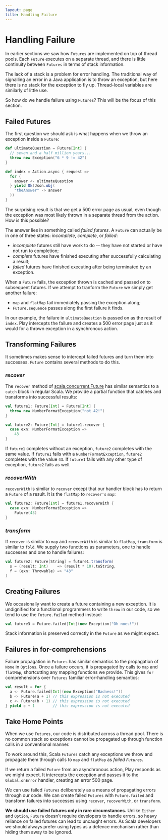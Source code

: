 ```yaml
---
layout: page
title: Handling Failure
---
```


# Handling Failure

In earlier sections we saw how `Futures` are implemented on top of thread pools. Each `Future` executes on a separate thread, and there is little continuity between `Futures` in terms of stack information.

The lack of a stack is a problem for error handling. The traditional way of signalling an error in a Java application is to throw an exception, but here there is no stack for the exception to fly up. Thread-local variables are similarly of little use.

So how do we handle failure using `Futures`? This will be the focus of this section.

## Failed Futures

The first question we should ask is what happens when we throw an exception inside a `Future`:

~~~ scala
def ultimateQuestion = Future[Int] {
  // seven and a half million years...
  throw new Exception("6 * 9 != 42")
}

def index = Action.async { request =>
  for {
    answer <- ultimateQuestion
  } yield Ok(Json.obj(
    "theAnswer" -> answer
  ))
}
~~~

The surprising result is that we get a 500 error page as usual, even though the exception was most likely thrown in a separate thread from the action. How is this possible?

The answer lies in something called *failed futures*. A `Future` can actually be in one of three states: *incomplete*, *complete*, or *failed*:

 - *incomplete* futures still have work to do -- they have not started or have not run to completion;
 - *complete* futures have finished executing after successfully calculating a result;
 - *failed* futures have finished executing after being terminated by an exception.

When a `Future` fails, the exception thrown is cached and passed on to subsequent futures. If we attempt to tranform the `Future` we simply get another failure:

 - `map` and `flatMap` fail immediately passing the exception along;
 - `Future.sequence` passes along the first failure it finds.

In our example, the failure in `ultimateQuestion` is passed on as the result of `index`. Play intercepts the failure and creates a 500 error page just as it would for a thrown exception in a synchronous action.

## Transforming Failures

It sometimes makes sense to intercept failed futures and turn them into successes. `Future` contains several methods to do this.

### *recover*

The `recover` method of [scala.concurrent.Future] has similar semantics to a `catch` block in regular Scala. We provide a partial function that catches and transforms into successful results:

~~~ scala
val future1: Future[Int] = Future[Int] {
  throw new NumberFormatException("not 42!")
}

val future2: Future[Int] = future1.recover {
  case exn: NumberFormatException =>
    43
}
~~~

If `future1` completes without an exception, `future2` completes with the same value. If `future1` fails with a `NumberFormatException`, `future2` completes with the value `43`. If `future1` fails with any other type of exception, `future2` fails as well.

[scala.concurrent.Future]: http://www.scala-lang.org/api/2.11.2/#scala.concurrent.Future

### *recoverWith*

`recoverWith` is similar to `recover` except that our handler block has to return a `Future` of a result. It is the `flatMap` to `recover's` `map`:

~~~ scala
val future2: Future[Int] = future1.recoverWith {
  case exn: NumberFormatException =>
    Future(43)
}
~~~

### *transform*

If `recover` is similar to `map` and `recoverWith` is similar to `flatMap`, `transform` is similar to `fold`. We supply two functions as parameters, one to handle successes and one to handle failures:

~~~ scala
val future2: Future[String] = future1.transform(
  s = (result: Int)    => (result * 10).toString,
  f = (exn: Throwable) => "43"
)
~~~

## Creating Failures

We occasionally want to create a future containing a new exception. It is undignified for a functional programmers to write `throw` in our code, so we tend to use the `Future.failed` method instead:

~~~ scala
val future3 = Future.failed[Int](new Exception("Oh noes!"))
~~~

Stack information is preserved correctly in the `Future` as we might expect.

## Failures in for-comprehensions

Failure propagation in `Futures` has similar semantics to the propagation of `None` in `Options`. Once a failure occurs, it is propagated by calls to `map` and `flatMap`, shortcutting any mapping functions we provide. This gives `for` comprehensions over `Futures` familiar error-handling semantics:

~~~ scala
val result = for {
  a <- Future.failed[Int](new Exception("Badness!"))
  b <- Future(a + 1) // this expression is not executed
  c <- Future(b + 1) // this expression is not executed
} yield c + 1        // this expression is not executed
~~~

## Take Home Points

When we use `Futures`, our code is distributed across a thread pool. There is no common stack so exceptions cannot be propagated up through function calls in a conventional manner.

To work around this, Scala `Futures` catch any exceptions we throw and propagate them through calls to `map` and `flatMap` as *failed `Futures`*.

If we return a failed `Future` from an asynchronous action, Play responds as we might expect. It intercepts the exception and passes it to the `Global.onError` handler, creating an error 500 page.

We can use failed `Futures` deliberately as a means of propagating errors through our code. We can create failed `Futures` with `Future.failed` and transform failures into successes using `recover`, `recoverWith`, or `transform`.

**We should use failed futures only in rare circumstances.** Unlike `Either` and `Option`, `Future` doesn't require developers to handle errors, so heavy reliance on failed futures can lead to uncaught errors. As Scala developers we should always prefer using types as a defence mechanism rather than hiding them away to be ignored.
